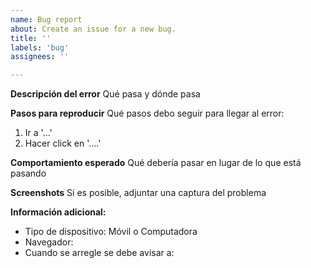 ```yaml
---
name: Bug report
about: Create an issue for a new bug.
title: ''
labels: 'bug'
assignees: ''

---
```


**Descripción del error**
Qué pasa y dónde pasa

**Pasos para reproducir**
Qué pasos debo seguir para llegar al error:
1. Ir a '...'
2. Hacer click en '....'

**Comportamiento esperado**
Qué debería pasar en lugar de lo que está pasando

**Screenshots**
Si es posible, adjuntar una captura del problema

**Información adicional:**
 - Tipo de dispositivo: Móvil o Computadora
 - Navegador:
 - Cuando se arregle se debe avisar a:
